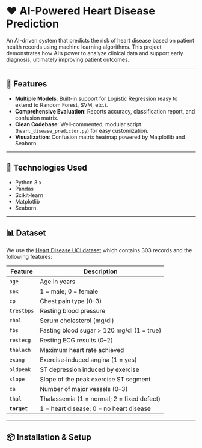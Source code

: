 # ❤️ AI-Powered Heart Disease Prediction

An AI-driven system that predicts the risk of heart disease based on patient health records using machine learning algorithms. This project demonstrates how AI’s power to analyze clinical data and support early diagnosis, ultimately improving patient outcomes.

---

## 📌 Features

- **Multiple Models**: Built-in support for Logistic Regression (easy to extend to Random Forest, SVM, etc.).
- **Comprehensive Evaluation**: Reports accuracy, classification report, and confusion matrix.
- **Clean Codebase**: Well‑commented, modular script (`heart_disease_predictor.py`) for easy customization.
- **Visualization**: Confusion matrix heatmap powered by Matplotlib and Seaborn.

---

## 🚀 Technologies Used

- Python 3.x  
- Pandas  
- Scikit‑learn  
- Matplotlib  
- Seaborn  

---

## 📊 Dataset

We use the [Heart Disease UCI dataset](https://raw.githubusercontent.com/anshupandey/Machine_Learning_Training/master/heart.csv) which contains 303 records and the following features:

| Feature                     | Description                                 |
|-----------------------------|---------------------------------------------|
| `age`                       | Age in years                                |
| `sex`                       | 1 = male; 0 = female                        |
| `cp`                        | Chest pain type (0–3)                       |
| `trestbps`                  | Resting blood pressure                      |
| `chol`                      | Serum cholesterol (mg/dl)                   |
| `fbs`                       | Fasting blood sugar > 120 mg/dl (1 = true)  |
| `restecg`                   | Resting ECG results (0–2)                   |
| `thalach`                   | Maximum heart rate achieved                 |
| `exang`                     | Exercise‑induced angina (1 = yes)           |
| `oldpeak`                   | ST depression induced by exercise           |
| `slope`                     | Slope of the peak exercise ST segment       |
| `ca`                        | Number of major vessels (0–3)               |
| `thal`                      | Thalassemia (1 = normal; 2 = fixed defect)  |
| **`target`**                | 1 = heart disease; 0 = no heart disease     |

---

## 📦 Installation & Setup

